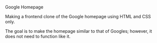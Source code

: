 Google Homepage

Making a frontend clone of the Google homepage using HTML and CSS only.

The goal is to make the homepage similar to that of Googles; however, it does not need to function like it.